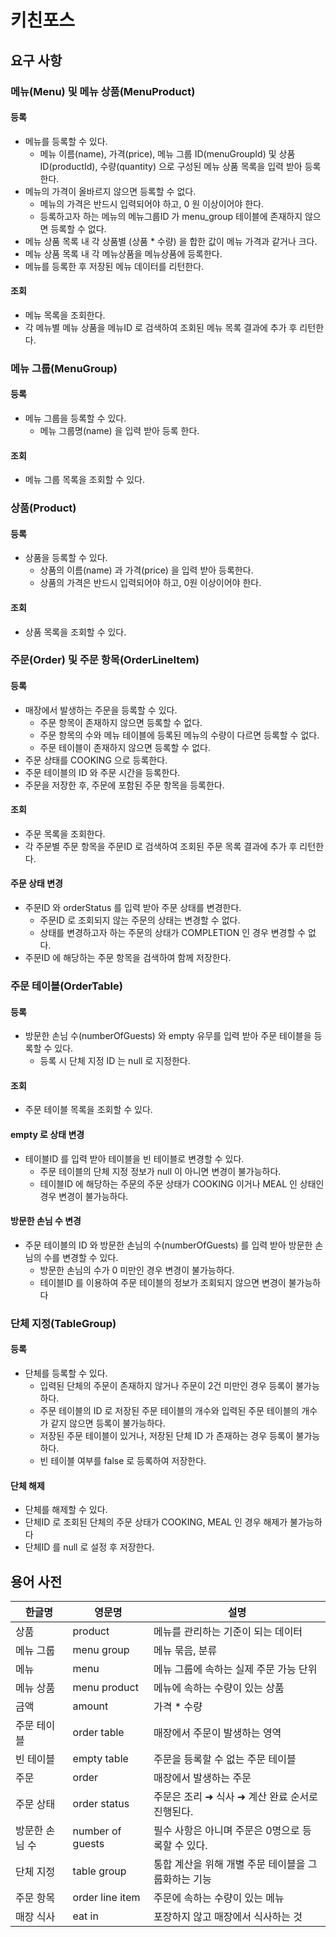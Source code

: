 # 키친포스

## 요구 사항
### 메뉴(Menu) 및 메뉴 상품(MenuProduct)
#### 등록
* 메뉴를 등록할 수 있다.
  * 메뉴 이름(name), 가격(price), 메뉴 그룹 ID(menuGroupId) 및 상품ID(productId), 수량(quantity) 으로 구성된 메뉴 상품 목록을 입력 받아 등록한다.
* 메뉴의 가격이 올바르지 않으면 등록할 수 없다.
  * 메뉴의 가격은 반드시 입력되어야 하고, 0 원 이상이어야 한다.
  * 등록하고자 하는 메뉴의 메뉴그룹ID 가 menu_group 테이블에 존재하지 않으면 등록할 수 없다.
* 메뉴 상품 목록 내 각 상품별 (상품 * 수량) 을 합한 값이 메뉴 가격과 같거나 크다.
* 메뉴 상품 목록 내 각 메뉴상품을 메뉴상품에 등록한다.
* 메뉴를 등록한 후 저장된 메뉴 데이터를 리턴한다.

#### 조회
* 메뉴 목록을 조회한다.
* 각 메뉴별 메뉴 상품을 메뉴ID 로 검색하여 조회된 메뉴 목록 결과에 추가 후 리턴한다.


### 메뉴 그룹(MenuGroup)
#### 등록
* 메뉴 그룹을 등록할 수 있다.
  * 메뉴 그룹명(name) 을 입력 받아 등록 한다.

#### 조회
* 메뉴 그룹 목록을 조회할 수 있다.

### 상품(Product)
#### 등록
* 상품을 등록할 수 있다.
  * 상품의 이름(name) 과 가격(price) 을 입력 받아 등록한다.
  * 상품의 가격은 반드시 입력되어야 하고, 0원 이상이어야 한다.

#### 조회
* 상품 목록을 조회할 수 있다.


### 주문(Order) 및 주문 항목(OrderLineItem)
#### 등록
* 매장에서 발생하는 주문을 등록할 수 있다.
  * 주문 항목이 존재하지 않으면 등록할 수 없다.
  * 주문 항목의 수와 메뉴 테이블에 등록된 메뉴의 수량이 다르면 등록할 수 없다.
  * 주문 테이블이 존재하지 않으면 등록할 수 없다.
* 주문 상태를 COOKING 으로 등록한다.
* 주문 테이블의 ID 와 주문 시간을 등록한다.
* 주문을 저장한 후, 주문에 포함된 주문 항목을 등록한다. 

#### 조회
* 주문 목록을 조회한다.
* 각 주문별 주문 항목을 주문ID 로 검색하여 조회된 주문 목록 결과에 추가 후 리턴한다.

#### 주문 상태 변경
* 주문ID 와 orderStatus 를 입력 받아 주문 상태를 변경한다.
  * 주문ID 로 조회되지 않는 주문의 상태는 변경할 수 없다.
  * 상태를 변경하고자 하는 주문의 상태가 COMPLETION 인 경우 변경할 수 없다.
* 주문ID 에 해당하는 주문 항목을 검색하여 함께 저장한다.

### 주문 테이블(OrderTable)
#### 등록
* 방문한 손님 수(numberOfGuests) 와 empty 유무를 입력 받아 주문 테이블을 등록할 수 있다.
  * 등록 시 단체 지정 ID 는 null 로 지정한다.

#### 조회
* 주문 테이블 목록을 조회할 수 있다.

#### empty 로 상태 변경
* 테이블ID 를 입력 받아 테이블을 빈 테이블로 변경할 수 있다.
  * 주문 테이블의 단체 지정 정보가 null 이 아니면 변경이 불가능하다.
  * 테이블ID 에 해당하는 주문의 주문 상태가 COOKING 이거나 MEAL 인 상태인 경우 변경이 불가능하다.

#### 방문한 손님 수 변경
* 주문 테이블의 ID 와 방문한 손님의 수(numberOfGuests) 를 입력 받아 방문한 손님의 수를 변경할 수 있다.
  * 방문한 손님의 수가 0 미만인 경우 변경이 불가능하다.
  * 테이블ID 를 이용하여 주문 테이블의 정보가 조회되지 않으면 변경이 불가능하다

### 단체 지정(TableGroup)
#### 등록
* 단체를 등록할 수 있다.
  * 입력된 단체의 주문이 존재하지 않거나 주문이 2건 미만인 경우 등록이 불가능하다.
  * 주문 테이블의 ID 로 저장된 주문 테이블의 개수와 입력된 주문 테이블의 개수가 같지 않으면 등록이 불가능하다.
  * 저장된 주문 테이블이 있거나, 저장된 단체 ID 가 존재하는 경우 등록이 불가능하다.
  * 빈 테이블 여부를 false 로 등록하여 저장한다.
  
#### 단체 해제
* 단체를 해제할 수 있다.
* 단체ID 로 조회된 단체의 주문 상태가 COOKING, MEAL 인 경우 해제가 불가능하다
* 단체ID 를 null 로 설정 후 저장한다.


## 용어 사전

| 한글명 | 영문명 | 설명 |
| --- | --- | --- |
| 상품 | product | 메뉴를 관리하는 기준이 되는 데이터 |
| 메뉴 그룹 | menu group | 메뉴 묶음, 분류 |
| 메뉴 | menu | 메뉴 그룹에 속하는 실제 주문 가능 단위 |
| 메뉴 상품 | menu product | 메뉴에 속하는 수량이 있는 상품 |
| 금액 | amount | 가격 * 수량 |
| 주문 테이블 | order table | 매장에서 주문이 발생하는 영역 |
| 빈 테이블 | empty table | 주문을 등록할 수 없는 주문 테이블 |
| 주문 | order | 매장에서 발생하는 주문 |
| 주문 상태 | order status | 주문은 조리 ➜ 식사 ➜ 계산 완료 순서로 진행된다. |
| 방문한 손님 수 | number of guests | 필수 사항은 아니며 주문은 0명으로 등록할 수 있다. |
| 단체 지정 | table group | 통합 계산을 위해 개별 주문 테이블을 그룹화하는 기능 |
| 주문 항목 | order line item | 주문에 속하는 수량이 있는 메뉴 |
| 매장 식사 | eat in | 포장하지 않고 매장에서 식사하는 것 |
